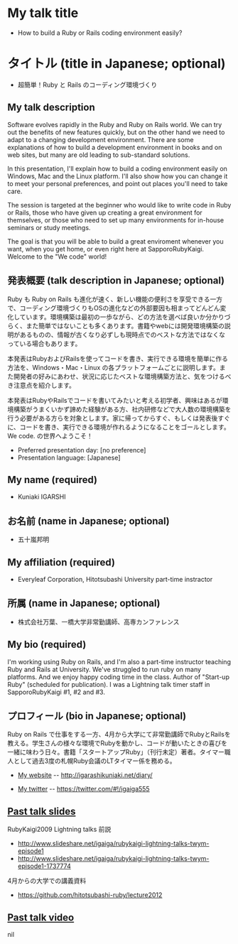 # My talk title
- How to build a Ruby or Rails coding environment easily?

# タイトル (title in Japanese; optional)
- 超簡単！Ruby と Rails のコーディング環境づくり

## My talk description

Software evolves rapidly in the Ruby and Ruby on Rails world. We can try out the benefits of new features quickly, but on the other hand we need to adapt to a changing development environment. There are some explanations of how to build a development environment in books and on web sites, but many are old leading to sub-standard solutions.

In this presentation, I'll explain how to build a coding environment easily on Windows, Mac and the Linux platform. I'll also show how you can change it to meet your personal preferences, and point out places you'll need to take care.

The session is targeted at the beginner who would like to write code in Ruby or Rails, those who have given up creating a great environment for themselves, or those who need to set up many environments for in-house seminars or study meetings.

The goal is that you will be able to build a great enviroment whenever you want, when you get home, or even right here at SapporoRubyKaigi.
Welcome to the "We code" world!

## 発表概要 (talk description in Japanese; optional)

Ruby も Ruby on Rails も進化が速く、新しい機能の便利さを享受できる一方で、コーディング環境づくりもOSの進化などの外部要因も相まってどんどん変化しています。環境構築は最初の一歩ながら、どの方法を選べば良いか分かりづらく、また簡単ではないことも多くあります。書籍やwebには開発環境構築の説明があるものの、情報が古くなり必ずしも現時点でのベストな方法ではなくなっている場合もあります。

本発表はRubyおよびRailsを使ってコードを書き、実行できる環境を簡単に作る方法を、Windows・Mac・Linux の各プラットフォームごとに説明します。また開発者の好みにあわせ、状況に応じたベストな環境構築方法と、気をつけるべき注意点を紹介します。

本発表はRubyやRailsでコードを書いてみたいと考える初学者、興味はあるが環境構築がうまくいかず諦めた経験がある方、社内研修などで大人数の環境構築を行う必要がある方らを対象とします。家に帰ってからすぐ、もしくは発表後すぐに、コードを書き、実行できる環境が作れるようになることをゴールとします。We code. の世界へようこそ！


- Preferred presentation day: [no preference]
- Presentation language: [Japanese]

## My name (required)
- Kuniaki IGARSHI

## お名前 (name in Japanese; optional)
- 五十嵐邦明

## My affiliation (required)
- Everyleaf Corporation, Hitotsubashi University part-time instractor

## 所属 (name in Japanese; optional)
- 株式会社万葉、一橋大学非常勤講師、高専カンファレンス

## My bio (required)

I'm working using Ruby on Rails, and I'm also a part-time instructor teaching Ruby and Rails at University. We've struggled to run ruby on many platforms. And we enjoy happy coding time in the class. Author of "Start-up Ruby" (scheduled for publication). I was a Lightning talk timer staff in SapporoRubyKaigi #1, #2 and #3.

## プロフィール (bio in Japanese; optional)

Ruby on Rails で仕事をする一方、4月から大学にて非常勤講師でRubyとRailsを教える。学生さんの様々な環境でRubyを動かし、コードが動いたときの喜びを一緒に味わう日々。書籍「スタートアップRuby」（刊行未定）著者。タイマー職人として過去3度の札幌Ruby会議のLTタイマー係を務める。

- [My website](http://www.example.org)
-- http://igarashikuniaki.net/diary/

- [My twitter](https://twitter.com/#!/twitter_handle)
-- https://twitter.com/#!/igaiga555

## [Past talk slides](http://www.example.org)
RubyKaigi2009 Lightning talks 前説
- http://www.slideshare.net/igaiga/rubykaigi-lightning-talks-twym-episode1
- http://www.slideshare.net/igaiga/rubykaigi-lightning-talks-twym-episode1-1737774

4月からの大学での講義資料
- https://github.com/hitotsubashi-ruby/lecture2012

## [Past talk video](http://www.example.org)
nil

